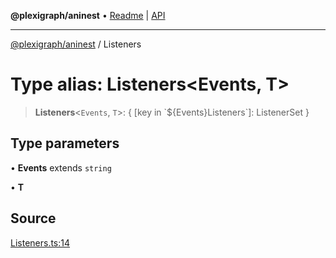 **@plexigraph/aninest** • [Readme](../README.md) \| [API](../globals.md)

***

[@plexigraph/aninest](../README.md) / Listeners

# Type alias: Listeners\<Events, T\>

> **Listeners**\<`Events`, `T`\>: { [key in \`${Events}Listeners\`]: ListenerSet<T> }

## Type parameters

• **Events** extends `string`

• **T**

## Source

[Listeners.ts:14](https://github.com/plexigraph/aninest/blob/b607a0c/src/Listeners.ts#L14)
